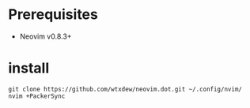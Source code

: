 # Prerequisites
- Neovim v0.8.3+

# install 
```
git clone https://github.com/wtxdew/neovim.dot.git ~/.config/nvim/
nvim +PackerSync
```
